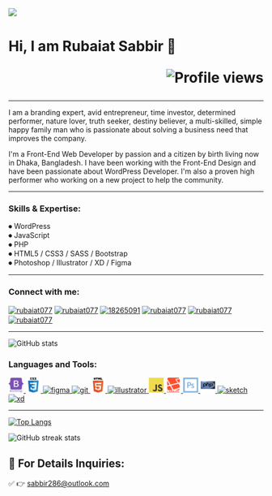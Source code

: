 ![](https://pbs.twimg.com/profile_banners/1424961218301726725/1663928947/1500x500)

# Hi, I am Rubaiat Sabbir 👋 <p align="right">![Profile views](https://gpvc.arturio.dev/rubaiat077)</p>  

---

I am a branding expert, avid entrepreneur, time investor, determined performer, nature lover, truth seeker, destiny believer, a multi-skilled, simple happy family man who is passionate about solving a business need that improves the company. <br/>

I'm a Front-End Web Developer by passion and a citizen by birth living now in Dhaka, Bangladesh. I have been working with the Front-End Design and have been passionate about WordPress Developer. I'm also  a proven high performer who working on a new project to help the community.

---

<h3 align="left">Skills & Expertise:</h3>⏺  WordPress 
<br />
⏺ JavaScript 
<br />
⏺ PHP 
<br />
⏺ HTML5 / CSS3 / SASS / Bootstrap  
<br />
⏺ Photoshop / Illustrator / XD / Figma 

---

<h3 align="left">Connect with me:</h3>
<p align="left">
<a href="https://twitter.com/rubaiat077" target="blank"><img align="center" src="https://raw.githubusercontent.com/rahuldkjain/github-profile-readme-generator/master/src/images/icons/Social/twitter.svg" alt="rubaiat077" height="30" width="40" /></a>
<a href="https://linkedin.com/in/rubaiat077" target="blank"><img align="center" src="https://raw.githubusercontent.com/rahuldkjain/github-profile-readme-generator/master/src/images/icons/Social/linked-in-alt.svg" alt="rubaiat077" height="30" width="40" /></a>
<a href="https://stackoverflow.com/users/18265091" target="blank"><img align="center" src="https://raw.githubusercontent.com/rahuldkjain/github-profile-readme-generator/master/src/images/icons/Social/stack-overflow.svg" alt="18265091" height="30" width="40" /></a>
<a href="https://fb.com/rubaiat077" target="blank"><img align="center" src="https://raw.githubusercontent.com/rahuldkjain/github-profile-readme-generator/master/src/images/icons/Social/facebook.svg" alt="rubaiat077" height="30" width="40" /></a>
<a href="https://instagram.com/rubaiat077" target="blank"><img align="center" src="https://raw.githubusercontent.com/rahuldkjain/github-profile-readme-generator/master/src/images/icons/Social/instagram.svg" alt="rubaiat077" height="30" width="40" /></a>
<a href="https://www.behance.net/rubaiat077" target="blank"><img align="center" src="https://raw.githubusercontent.com/rahuldkjain/github-profile-readme-generator/master/src/images/icons/Social/behance.svg" alt="rubaiat077" height="30" width="40" /></a></p>

---

![GitHub stats](https://github-readme-stats.vercel.app/api?username=rubaiat077&show_icons=true&count_private=true)  

<h3 align="left">Languages and Tools:</h3>
<p align="left"> <a href="https://getbootstrap.com" target="_blank" rel="noreferrer"> <img src="https://raw.githubusercontent.com/devicons/devicon/master/icons/bootstrap/bootstrap-plain-wordmark.svg" alt="bootstrap" width="30" height="30"/> </a> <a href="https://www.w3schools.com/css/" target="_blank" rel="noreferrer"> <img src="https://raw.githubusercontent.com/devicons/devicon/master/icons/css3/css3-original-wordmark.svg" alt="css3" width="30" height="30"/> </a> <a href="https://www.figma.com/" target="_blank" rel="noreferrer"> <img src="https://www.vectorlogo.zone/logos/figma/figma-icon.svg" alt="figma" width="30" height="30"/> </a> <a href="https://git-scm.com/" target="_blank" rel="noreferrer"> <img src="https://www.vectorlogo.zone/logos/git-scm/git-scm-icon.svg" alt="git" width="30" height="30"/> </a> <a href="https://www.w3.org/html/" target="_blank" rel="noreferrer"> <img src="https://raw.githubusercontent.com/devicons/devicon/master/icons/html5/html5-original-wordmark.svg" alt="html5" width="30" height="30"/> </a> <a href="https://www.adobe.com/in/products/illustrator.html" target="_blank" rel="noreferrer"> <img src="https://www.vectorlogo.zone/logos/adobe_illustrator/adobe_illustrator-icon.svg" alt="illustrator" width="30" height="30"/> </a> <a href="https://developer.mozilla.org/en-US/docs/Web/JavaScript" target="_blank" rel="noreferrer"> <img src="https://raw.githubusercontent.com/devicons/devicon/master/icons/javascript/javascript-original.svg" alt="javascript" width="30" height="30"/> </a> <a href="https://laravel.com/" target="_blank" rel="noreferrer"> <img src="https://raw.githubusercontent.com/devicons/devicon/master/icons/laravel/laravel-plain-wordmark.svg" alt="laravel" width="30" height="30"/> </a> <a href="https://www.photoshop.com/en" target="_blank" rel="noreferrer"> <img src="https://raw.githubusercontent.com/devicons/devicon/master/icons/photoshop/photoshop-line.svg" alt="photoshop" width="30" height="30"/> </a> <a href="https://www.php.net" target="_blank" rel="noreferrer"> <img src="https://raw.githubusercontent.com/devicons/devicon/master/icons/php/php-original.svg" alt="php" width="30" height="30"/> </a> <a href="https://www.sketch.com/" target="_blank" rel="noreferrer"> <img src="https://www.vectorlogo.zone/logos/sketchapp/sketchapp-icon.svg" alt="sketch" width="30" height="30"/> </a> <a href="https://www.adobe.com/products/xd.html" target="_blank" rel="noreferrer"> <img src="https://cdn.worldvectorlogo.com/logos/adobe-xd.svg" alt="xd" width="30" height="30"/> </a> </p>

---

[![Top Langs](https://github-readme-stats.vercel.app/api/top-langs/?username=rubaiat077)](https://github.com/anuraghazra/github-readme-stats)

![GitHub streak stats](https://github-readme-streak-stats.herokuapp.com/?user=rubaiat077)  

## 📧 For Details Inquiries: 
   ✅ 👉 sabbir286@outlook.com
